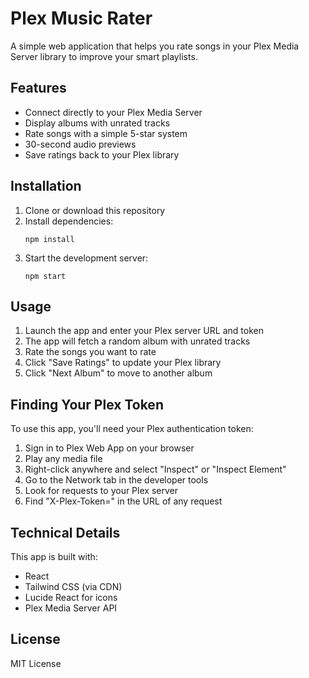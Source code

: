 # Plex Music Rater

A simple web application that helps you rate songs in your Plex Media Server library to improve your smart playlists.

## Features

- Connect directly to your Plex Media Server
- Display albums with unrated tracks
- Rate songs with a simple 5-star system
- 30-second audio previews
- Save ratings back to your Plex library

## Installation

1. Clone or download this repository
2. Install dependencies:
   ```
   npm install
   ```
3. Start the development server:
   ```
   npm start
   ```

## Usage

1. Launch the app and enter your Plex server URL and token
2. The app will fetch a random album with unrated tracks
3. Rate the songs you want to rate
4. Click "Save Ratings" to update your Plex library
5. Click "Next Album" to move to another album

## Finding Your Plex Token

To use this app, you'll need your Plex authentication token:

1. Sign in to Plex Web App on your browser
2. Play any media file
3. Right-click anywhere and select "Inspect" or "Inspect Element"
4. Go to the Network tab in the developer tools
5. Look for requests to your Plex server
6. Find "X-Plex-Token=" in the URL of any request

## Technical Details

This app is built with:
- React
- Tailwind CSS (via CDN)
- Lucide React for icons
- Plex Media Server API

## License

MIT License